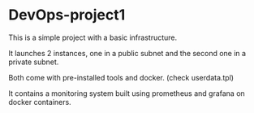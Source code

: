 # DevOps-project1


This is a simple project with a basic infrastructure. 

It launches 2 instances, one in a public subnet and the second one in a private subnet.

Both come with pre-installed tools and docker. (check userdata.tpl)

It contains a monitoring system built using prometheus and grafana on docker containers.
